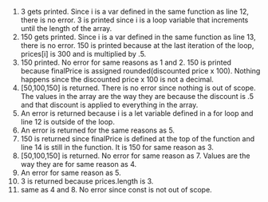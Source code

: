 1. 3 gets printed. Since i is a var defined in the same function as line 12, there is no error. 3 is printed since i is a loop variable that increments until the length of the array.
2. 150 gets printed. Since i is a var defined in the same function as line 13, there is no error. 150 is printed because at the last iteration of the loop, prices[i] is 300 and is multiplied by .5.
3. 150 printed. No error for same reasons as 1 and 2. 150 is printed because finalPrice is assigned rounded(discounted price x 100). Nothing happens since the discounted price x 100 is not a decimal. 
4. [50,100,150] is returned. There is no error since nothing is out of scope. The values in the array are the way they are because the discount is .5 and that discount is applied to everything in the array.
5. An error is returned because i is a let variable defined in a for loop and line 12 is outside of the loop.
6. An error is returned for the same reasons as 5.
7. 150 is returned since finalPrice is defined at the top of the function and line 14 is still in the function. It is 150 for same reason as 3.
8.  [50,100,150] is returned. No error for same reason as 7. Values are the way they are for same reason as 4.
9.  An error for same reason as 5.
10. 3 is returned because prices.length is 3.
11. same as 4 and 8. No error since const is not out of scope.
